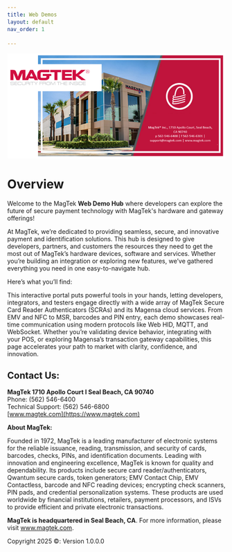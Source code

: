 ```yaml
---
title: Web Demos
layout: default
nav_order: 1

---
```


![alt text](image.png)

# Overview

Welcome to the MagTek **Web Demo Hub** where developers can explore the future of secure payment technology with MagTek's hardware and gateway offerings!

At MagTek, we’re dedicated to providing seamless, secure, and innovative payment and identification solutions. This hub is designed to give developers, partners, and customers the resources they need to get the most out of MagTek’s hardware devices, software and services. Whether you’re building an integration or exploring new features, we’ve gathered everything you need in one easy-to-navigate hub.

Here’s what you’ll find:

This interactive portal puts powerful tools in your hands, letting developers, integrators, and testers engage directly with a wide array of MagTek Secure Card Reader Authenticators (SCRAs) and its Magensa cloud services. From EMV and NFC to MSR, barcodes and PIN entry, each demo showcases real-time communication using modern protocols like Web HID, MQTT, and WebSocket. Whether you’re validating device behavior, integrating with your POS, or exploring Magensa’s transaction gateway capabilities, this page accelerates your path to market with clarity, confidence, and innovation.

## Contact Us:

**MagTek 1710 Apollo Court I Seal Beach, CA 90740**<br>
Phone: (562) 546-6400<br>
Technical Support: (562) 546-6800<br>
[www.magtek.com](https://www.magtek.com)

**About MagTek:**

Founded in 1972, MagTek is a leading manufacturer of electronic systems for the reliable issuance, reading, transmission, and security of cards, barcodes, checks, PINs, and identification documents. Leading with innovation and engineering excellence, MagTek is known for quality and dependability. Its products include secure card reader/authenticators, Qwantum secure cards, token generators; EMV Contact Chip, EMV Contactless, barcode and NFC reading devices; encrypting check scanners, PIN pads, and credential personalization systems. These products are used worldwide by financial institutions, retailers, payment processors, and ISVs to provide efficient and private electronic transactions.

**MagTek is headquartered in Seal Beach, CA**. For more information, please visit www.magtek.com.

Copyright 2025 ©: Version 1.0.0.0
